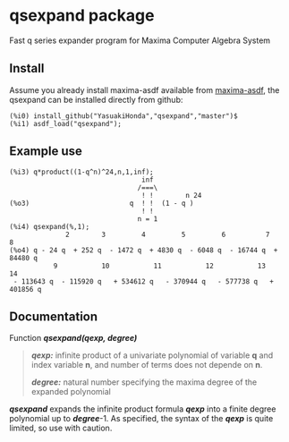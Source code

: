# qsexpand package
Fast q series expander program for Maxima Computer Algebra System

## Install
Assume you already install maxima-asdf available from [maxima-asdf](https://github.com/robert-dodier/maxima-asdf), the qsexpand can be installed directly from github:

	(%i0) install_github("YasuakiHonda","qsexpand","master")$
	(%i1) asdf_load("qsexpand");

## Example use
    (%i3) q*product((1-q^n)^24,n,1,inf);
                                     inf
                                    /===\
                                     ! !        n 24
    (%o3)                         q  ! !  (1 - q )
                                     ! !
                                    n = 1
    (%i4) qsexpand(%,1);
                  2        3         4         5         6          7          8
    (%o4) q - 24 q  + 252 q  - 1472 q  + 4830 q  - 6048 q  - 16744 q  + 84480 q
               9           10           11           12           13           14
     - 113643 q  - 115920 q   + 534612 q   - 370944 q   - 577738 q   + 401856 q

## Documentation
Function ***qsexpand(qexp, degree)***
> ***qexp:*** infinite product of a univariate polynomial of variable **q** and index variable **n**, and number of terms does not depende on **n**. 
>
> ***degree:*** natural number specifying the maxima degree of the expanded polynomial

***qsexpand*** expands the infinite product formula ***qexp*** into a finite degree polynomial up to ***degree***-1. As specified, the syntax of the ***qexp*** is quite limited, so use with caution.
